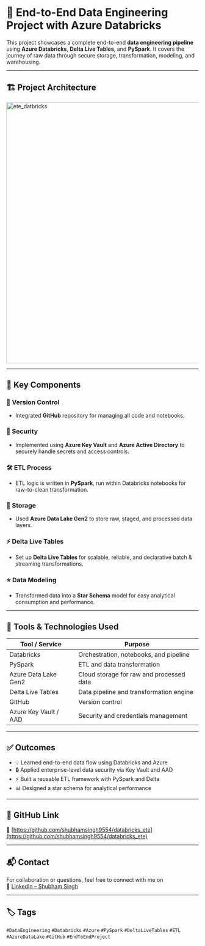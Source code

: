 # 🔷 End-to-End Data Engineering Project with Azure Databricks

This project showcases a complete end-to-end **data engineering pipeline** using **Azure Databricks**, **Delta Live Tables**, and **PySpark**. It covers the journey of raw data through secure storage, transformation, modeling, and warehousing.

---

## 🏗️ Project Architecture

<img width="973" height="683" alt="ete_datbricks" src="https://github.com/user-attachments/assets/0db64d8e-c2dd-4b7c-9700-06b61f47eca8" />

---

## 🚀 Key Components

### 🔗 Version Control  
- Integrated **GitHub** repository for managing all code and notebooks.

### 🔐 Security  
- Implemented using **Azure Key Vault** and **Azure Active Directory** to securely handle secrets and access controls.

### 🛠️ ETL Process  
- ETL logic is written in **PySpark**, run within Databricks notebooks for raw-to-clean transformation.

### 💾 Storage  
- Used **Azure Data Lake Gen2** to store raw, staged, and processed data layers.

### ⚡ Delta Live Tables  
- Set up **Delta Live Tables** for scalable, reliable, and declarative batch & streaming transformations.

### ⭐ Data Modeling  
- Transformed data into a **Star Schema** model for easy analytical consumption and performance.

---

## 🧰 Tools & Technologies Used

| Tool / Service         | Purpose                                 |
|------------------------|------------------------------------------|
| Databricks             | Orchestration, notebooks, and pipeline   |
| PySpark                | ETL and data transformation              |
| Azure Data Lake Gen2   | Cloud storage for raw and processed data |
| Delta Live Tables      | Data pipeline and transformation engine  |
| GitHub                 | Version control                          |
| Azure Key Vault / AAD  | Security and credentials management      |

---

## ✅ Outcomes

- 💡 Learned end-to-end data flow using Databricks and Azure  
- 🔒 Applied enterprise-level data security via Key Vault and AAD  
- ⚡ Built a reusable ETL framework with PySpark and Delta  
- 📊 Designed a star schema for analytical performance  

---

## 📎 GitHub Link

🔗 [https://github.com/shubhamsingh9554/databricks_ete](https://github.com/shubhamsingh9554/databricks_ete)

---

## 📬 Contact

For collaboration or questions, feel free to connect with me on  
🔗 [LinkedIn – Shubham Singh](https://www.linkedin.com/in/shubham-singh-59a95b230/)

---

## 🏷️ Tags

`#DataEngineering` `#Databricks` `#Azure` `#PySpark` `#DeltaLiveTables` `#ETL` `#AzureDataLake` `#GitHub` `#EndToEndProject`


